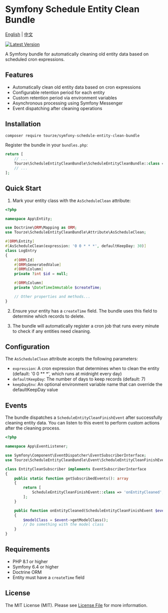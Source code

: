 # Symfony Schedule Entity Clean Bundle

[English](README.md) | [中文](README.zh-CN.md)

[![Latest Version](https://img.shields.io/packagist/v/tourze/symfony-schedule-entity-clean-bundle.svg?style=flat-square)](https://packagist.org/packages/tourze/symfony-schedule-entity-clean-bundle)

A Symfony bundle for automatically cleaning old entity data based on scheduled cron expressions.

## Features

- Automatically clean old entity data based on cron expressions
- Configurable retention period for each entity
- Custom retention period via environment variables
- Asynchronous processing using Symfony Messenger
- Event dispatching after cleaning operations

## Installation

```bash
composer require tourze/symfony-schedule-entity-clean-bundle
```

Register the bundle in your `bundles.php`:

```php
return [
    // ...
    Tourze\ScheduleEntityCleanBundle\ScheduleEntityCleanBundle::class => ['all' => true],
    // ...
];
```

## Quick Start

1. Mark your entity class with the `AsScheduleClean` attribute:

```php
<?php

namespace App\Entity;

use Doctrine\ORM\Mapping as ORM;
use Tourze\ScheduleEntityCleanBundle\Attribute\AsScheduleClean;

#[ORM\Entity]
#[AsScheduleClean(expression: '0 0 * * *', defaultKeepDay: 30)]
class LogEntry
{
    #[ORM\Id]
    #[ORM\GeneratedValue]
    #[ORM\Column]
    private ?int $id = null;

    #[ORM\Column]
    private \DateTimeImmutable $createTime;

    // Other properties and methods...
}
```

2. Ensure your entity has a `createTime` field. The bundle uses this field to determine which records to delete.

3. The bundle will automatically register a cron job that runs every minute to check if any entities need cleaning.

## Configuration

The `AsScheduleClean` attribute accepts the following parameters:

- `expression`: A cron expression that determines when to clean the entity (default: '0 0 ** *', which runs at midnight every day)
- `defaultKeepDay`: The number of days to keep records (default: 7)
- `keepDayEnv`: An optional environment variable name that can override the defaultKeepDay value

## Events

The bundle dispatches a `ScheduleEntityCleanFinishEvent` after successfully cleaning entity data. You can listen to this event to perform custom actions after the cleaning process.

```php
<?php

namespace App\EventListener;

use Symfony\Component\EventDispatcher\EventSubscriberInterface;
use Tourze\ScheduleEntityCleanBundle\Event\ScheduleEntityCleanFinishEvent;

class EntityCleanSubscriber implements EventSubscriberInterface
{
    public static function getSubscribedEvents(): array
    {
        return [
            ScheduleEntityCleanFinishEvent::class => 'onEntityCleaned',
        ];
    }

    public function onEntityCleaned(ScheduleEntityCleanFinishEvent $event): void
    {
        $modelClass = $event->getModelClass();
        // Do something with the model class
    }
}
```

## Requirements

- PHP 8.1 or higher
- Symfony 6.4 or higher
- Doctrine ORM
- Entity must have a `createTime` field

## License

The MIT License (MIT). Please see [License File](LICENSE) for more information.
